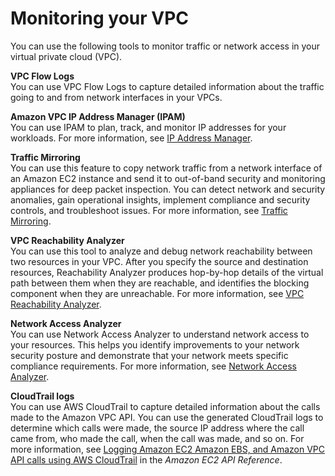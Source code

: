 # Monitoring your VPC<a name="monitoring"></a>

You can use the following tools to monitor traffic or network access in your virtual private cloud \(VPC\)\.

**VPC Flow Logs**  
You can use VPC Flow Logs to capture detailed information about the traffic going to and from network interfaces in your VPCs\.

**Amazon VPC IP Address Manager \(IPAM\)**  
You can use IPAM to plan, track, and monitor IP addresses for your workloads\. For more information, see [IP Address Manager](https://docs.aws.amazon.com/vpc/latest/ipam/)\.

**Traffic Mirroring**  
You can use this feature to copy network traffic from a network interface of an Amazon EC2 instance and send it to out\-of\-band security and monitoring appliances for deep packet inspection\. You can detect network and security anomalies, gain operational insights, implement compliance and security controls, and troubleshoot issues\. For more information, see [Traffic Mirroring](https://docs.aws.amazon.com/vpc/latest/mirroring/)\.

**VPC Reachability Analyzer**  
You can use this tool to analyze and debug network reachability between two resources in your VPC\. After you specify the source and destination resources, Reachability Analyzer produces hop\-by\-hop details of the virtual path between them when they are reachable, and identifies the blocking component when they are unreachable\. For more information, see [VPC Reachability Analyzer](https://docs.aws.amazon.com/vpc/latest/reachability/)\.

**Network Access Analyzer**  
You can use Network Access Analyzer to understand network access to your resources\. This helps you identify improvements to your network security posture and demonstrate that your network meets specific compliance requirements\. For more information, see [Network Access Analyzer](https://docs.aws.amazon.com/vpc/latest/network-access-analyzer/)\.

**CloudTrail logs**  
You can use AWS CloudTrail to capture detailed information about the calls made to the Amazon VPC API\. You can use the generated CloudTrail logs to determine which calls were made, the source IP address where the call came from, who made the call, when the call was made, and so on\. For more information, see [Logging Amazon EC2 Amazon EBS, and Amazon VPC API calls using AWS CloudTrail](https://docs.aws.amazon.com/AWSEC2/latest/APIReference/using-cloudtrail.html) in the *Amazon EC2 API Reference*\.